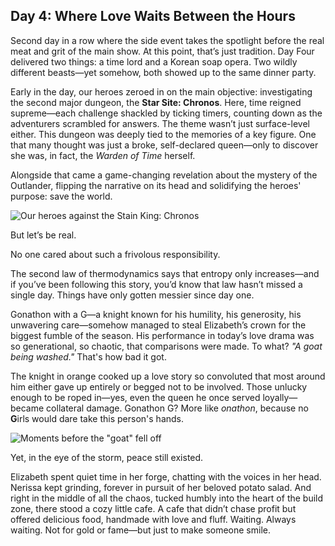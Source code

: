 ## Day 4: Where Love Waits Between the Hours

Second day in a row where the side event takes the spotlight before the real meat and grit of the main show. At this point, that’s just tradition. Day Four delivered two things: a time lord and a Korean soap opera. Two wildly different beasts—yet somehow, both showed up to the same dinner party.

Early in the day, our heroes zeroed in on the main objective: investigating the second major dungeon, the **Star Site: Chronos**. Here, time reigned supreme—each challenge shackled by ticking timers, counting down as the adventurers scrambled for answers. The theme wasn’t just surface-level either. This dungeon was deeply tied to the memories of a key figure. One that many thought was just a broke, self-declared queen—only to discover she was, in fact, the _Warden of Time_ herself.

Alongside that came a game-changing revelation about the mystery of the Outlander, flipping the narrative on its head and solidifying the heroes' purpose: save the world.

![Our heroes against the Stain King: Chronos](/images-opt/chronos-opt.webp)

But let’s be real.

No one cared about such a frivolous responsibility.

The second law of thermodynamics says that entropy only increases—and if you’ve been following this story, you’d know that law hasn’t missed a single day. Things have only gotten messier since day one.

Gonathon with a G—a knight known for his humility, his generosity, his unwavering care—somehow managed to steal Elizabeth’s crown for the biggest fumble of the season. His performance in today’s love drama was so generational, so chaotic, that comparisons were made. To what? _"A goat being washed."_ That's how bad it got.

The knight in orange cooked up a love story so convoluted that most around him either gave up entirely or begged not to be involved. Those unlucky enough to be roped in—yes, even the queen he once served loyally—became collateral damage. Gonathon G? More like _onathon_, because no **G**irls would dare take this person's hands.

![Moments before the "goat" fell off](/images-opt/goat-opt.webp)

Yet, in the eye of the storm, peace still existed.

Elizabeth spent quiet time in her forge, chatting with the voices in her head. Nerissa kept grinding, forever in pursuit of her beloved potato salad. And right in the middle of all the chaos, tucked humbly into the heart of the build zone, there stood a cozy little cafe. A cafe that didn’t chase profit but offered delicious food, handmade with love and fluff. Waiting. Always waiting. Not for gold or fame—but just to make someone smile.
